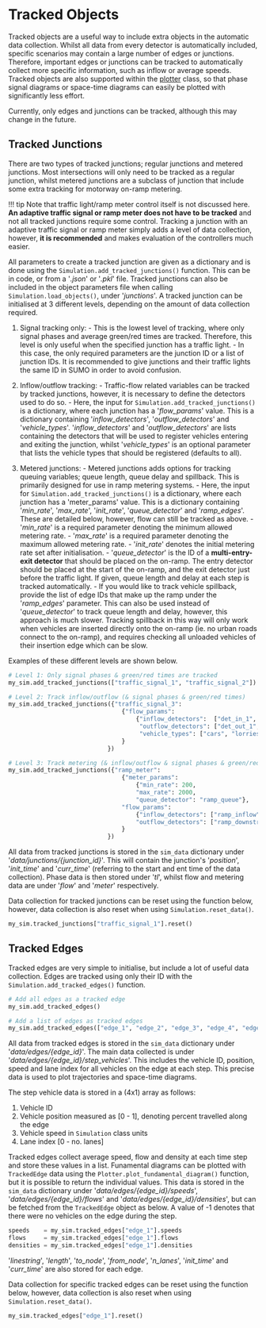 # Tracked Objects

Tracked objects are a useful way to include extra objects in the automatic data collection. Whilst all data from every detector is automatically included, specific scenarios may contain a large number of edges or junctions. Therefore, important edges or junctions can be tracked to automatically collect more specific information, such as inflow or average speeds. Tracked objects are also supported within the [plotter](8_plotting.md) class, so that phase signal diagrams or space-time diagrams can easily be plotted with significantly less effort.

Currently, only edges and junctions can be tracked, although this may change in the future.

## Tracked Junctions

There are two types of tracked junctions; regular junctions and metered junctions. Most intersections will only need to be tracked as a regular junction, whilst metered junctions are a subclass of junction that include some extra tracking for motorway on-ramp metering.

!!! tip
    Note that traffic light/ramp meter control itself is not discussed here. <b>An adaptive traffic signal or ramp meter does not have to be tracked</b> and not all tracked junctions require some control. Tracking a junction with an adaptive traffic signal or ramp meter simply adds a level of data collection, however, <b>it is recommended</b> and makes evaluation of the controllers much easier.

All parameters to create a tracked junction are given as a dictionary and is done using the `Simulation.add_tracked_junctions()` function. This can be in code, or from a '<i>.json</i>' or '<i>.pkl</i>' file. Tracked junctions can also be included in the object parameters file when calling `Simulation.load_objects()`, under '<i>junctions</i>'. A tracked junction can be initialised at 3 different levels, depending on the amount of data collection required.

  1. Signal tracking only:
    - This is the lowest level of tracking, where only signal phases and average green/red times are tracked. Therefore, this level is only useful when the specified junction has a traffic light.
    - In this case, the only required parameters are the junction ID or a list of junction IDs. It is recommended to give junctions and their traffic lights the same ID in SUMO in order to avoid confusion.

  2. Inflow/outflow tracking:
    - Traffic-flow related variables can be tracked by tracked junctions, however, it is necessary to define the detectors used to do so.
    - Here, the input for `Simulation.add_tracked_junctions()` is a dictionary, where each junction has a '<i>flow_params</i>' value. This is a dictionary containing '<i>inflow_detectors</i>', '<i>outflow_detectors</i>' and '<i>vehicle_types</i>'. '<i>inflow_detectors</i>' and '<i>outflow_detectors</i>' are lists containing the detectors that will be used to register vehicles entering and exiting the junction, whilst '<i>vehicle_types</i>' is an optional parameter that lists the vehicle types that should be registered (defaults to all).

  3. Metered junctions:
    - Metered junctions adds options for tracking queuing variables; queue length, queue delay and spillback. This is primarily designed for use in ramp metering systems.
    - Here, the input for `Simulation.add_tracked_junctions()` is a dictionary, where each junction has a 'meter_params' value. This is a dictionary containing '<i>min_rate</i>', '<i>max_rate</i>', '<i>init_rate</i>', '<i>queue_detector</i>' and '<i>ramp_edges</i>'. These are detailed below, however, flow can still be tracked as above.
    - '<i>min_rate</i>' is a required parameter denoting the minimum allowed metering rate.
    - '<i>max_rate</i>' is a required parameter denoting the maximum allowed metering rate.
    - '<i>init_rate</i>' denotes the initial metering rate set after initialisation.
    - '<i>queue_detector</i>' is the ID of a <b>multi-entry-exit detector</b> that should be placed on the on-ramp. The entry detector should be placed at the start of the on-ramp, and the exit detector just before the traffic light. If given, queue length and delay at each step is tracked automatically.
    - If you would like to track vehicle spillback, provide the list of edge IDs that make up the ramp under the '<i>ramp_edges</i>' parameter. This can also be used instead of '<i>queue_detector</i>' to track queue length and delay, however, this approach is much slower. Tracking spillback in this way will only work when vehicles are inserted directly onto the on-ramp (ie. no urban roads connect to the on-ramp), and requires checking all unloaded vehicles of their insertion edge which can be slow.

Examples of these different levels are shown below.

```python
# Level 1: Only signal phases & green/red times are tracked
my_sim.add_tracked_junctions(["traffic_signal_1", "traffic_signal_2"])

# Level 2: Track inflow/outflow (& signal phases & green/red times)
my_sim.add_tracked_junctions({"traffic_signal_3":
                                {"flow_params":
                                    {"inflow_detectors":  ["det_in_1", "det_in_2"],
                                     "outflow_detectors": ["det_out_1", "det_out_2"],
                                     "vehicle_types": ["cars", "lorries", "motorcycles", "vans"]}
                                }
                            })

# Level 3: Track metering (& inflow/outflow & signal phases & green/red times)
my_sim.add_tracked_junctions({"ramp_meter":
                                {"meter_params":
                                    {"min_rate": 200,
                                    "max_rate": 2000,
                                    "queue_detector": "ramp_queue"},
                                "flow_params":
                                    {"inflow_detectors": ["ramp_inflow", "ramp_upstream"],
                                    "outflow_detectors": ["ramp_downstream"]}
                                }
                            })
```

All data from tracked junctions is stored in the `sim_data` dictionary under '<i>data/junctions/{junction_id}</i>'. This will contain the junction's '<i>position</i>', '<i>init_time</i>' and '<i>curr_time</i>' (referring to the start and ent time of the data collection). Phase data is then stored under '<i>tl</i>', whilst flow and metering data are under '<i>flow</i>' and '<i>meter</i>' respectively.

Data collection for tracked junctions can be reset using the function below, however, data collection is also reset when using `Simulation.reset_data()`.

```python
my_sim.tracked_junctions["traffic_signal_1"].reset()
```

## Tracked Edges

Tracked edges are very simple to initialise, but include a lot of useful data collection. Edges are tracked using only their ID with the `Simulation.add_tracked_edges()` function.

```python
# Add all edges as a tracked edge
my_sim.add_tracked_edges()

# Add a list of edges as tracked edges
my_sim.add_tracked_edges(["edge_1", "edge_2", "edge_3", "edge_4", "edge_5"])
```

All data from tracked edges is stored in the `sim_data` dictionary under '<i>data/edges/{edge_id}</i>'. The main data collected is under '<i>data/edges/{edge_id}/step_vehicles</i>'. This includes the vehicle ID, position, speed and lane index for all vehicles on the edge at each step. This precise data is used to plot trajectories and space-time diagrams.

The step vehicle data is stored in a (4x1) array as follows:

  1. Vehicle ID
  2. Vehicle position measured as [0 - 1], denoting percent travelled along the edge
  3. Vehicle speed in `Simulation` class units
  4. Lane index [0 - no. lanes]

Tracked edges collect average speed, flow and density at each time step and store these values in a list. Funamental diagrams can be plotted with `TrackedEdge` data using the `Plotter.plot_fundamental_diagram()` function, but it is possible to return the individual values. This data is stored in the `sim_data` dictionary under '<i>data/edges/{edge_id}/speeds</i>', '<i>data/edges/{edge_id}/flows</i>' and '<i>data/edges/{edge_id}/densities</i>', but can be fetched from the `TrackedEdge` object as below. A value of -1 denotes that there were no vehicles on the edge during the step.

```python
speeds    = my_sim.tracked_edges["edge_1"].speeds
flows     = my_sim.tracked_edges["edge_1"].flows
densities = my_sim.tracked_edges["edge_1"].densities
```

'<i>linestring</i>', '<i>length</i>', '<i>to_node</i>', '<i>from_node</i>', '<i>n_lanes</i>', '<i>init_time</i>' and '<i>curr_time</i>' are also stored for each edge.

Data collection for specific tracked edges can be reset using the function below, however, data collection is also reset when using `Simulation.reset_data()`.

```python
my_sim.tracked_edges["edge_1"].reset()
```